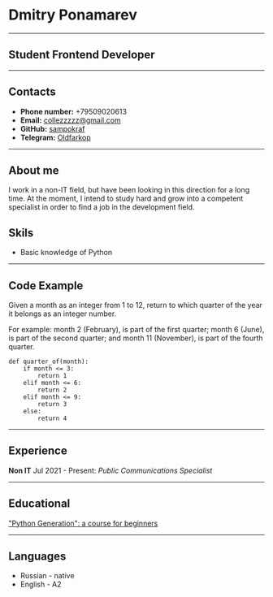 # Dmitry Ponamarev

******
## Student Frontend Developer

******
## Contacts

* **Phone number:** +79509020613
* **Email:** collezzzzz@gmail.com
* **GitHub:** [sampokraf](https://github.com/SamPokraf)
* **Telegram:** [Oldfarkop](https://t.me/OldFarkop)

******

## About me

I work in a non-IT field, but have been looking in this direction for a long time. At the moment, I intend to study hard and grow into a competent specialist in order to find a job in the development field.

## Skils

* Basic knowledge of Python

******

## Code Example
Given a month as an integer from 1 to 12, return to which quarter of the year it belongs as an integer number.

For example: month 2 (February), is part of the first quarter; month 6 (June), is part of the second quarter; and month 11 (November), is part of the fourth quarter.
```
def quarter_of(month):
    if month <= 3:
        return 1
    elif month <= 6:
        return 2
    elif month <= 9:
        return 3
    else:
        return 4
```

******

## Experience

**Non IT**
  Jul 2021 - Present:
*Public Communications Specialist*

******

## Educational

["Python Generation": a course for beginners](https://stepik.org/course/58852/)

******

## Languages
* Russian - native
* English - A2